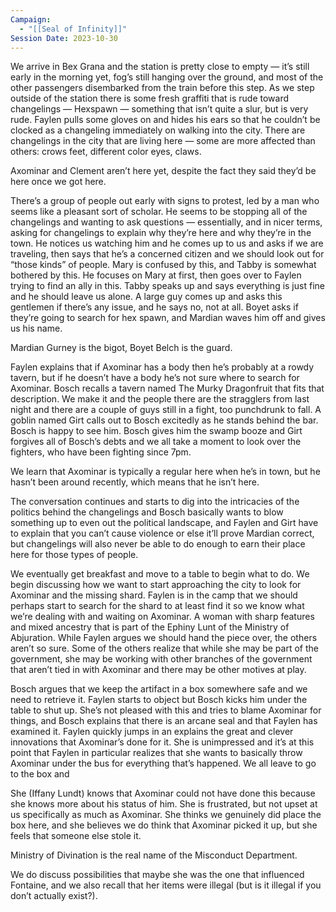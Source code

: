 ```yaml
---
Campaign:
  - "[[Seal of Infinity]]"
Session Date: 2023-10-30
---
```

We arrive in Bex Grana and the station is pretty close to empty — it’s still early in the morning yet, fog’s still hanging over the ground, and most of the other passengers disembarked from the train before this step. As we step outside of the station there is some fresh graffiti that is rude toward changelings — Hexspawn — something that isn’t quite a slur, but is very rude. Faylen pulls some gloves on and hides his ears so that he couldn’t be clocked as a changeling immediately on walking into the city. There are changelings in the city that are living here — some are more affected than others: crows feet, different color eyes, claws.

Axominar and Clement aren’t here yet, despite the fact they said they’d be here once we got here.

There’s a group of people out early with signs to protest, led by a man who seems like a pleasant sort of scholar. He seems to be stopping all of the changelings and wanting to ask questions — essentially, and in nicer terms, asking for changelings to explain why they’re here and why they’re in the town. He notices us watching him and he comes up to us and asks if we are traveling, then says that he’s a concerned citizen and we should look out for “those kinds” of people. Mary is confused by this, and Tabby is somewhat bothered by this. He focuses on Mary at first, then goes over to Faylen trying to find an ally in this. Tabby speaks up and says everything is just fine and he should leave us alone. A large guy comes up and asks this gentlemen if there’s any issue, and he says no, not at all. Boyet asks if they’re going to search for hex spawn, and Mardian waves him off and gives us his name.

Mardian Gurney is the bigot, Boyet Belch is the guard.

Faylen explains that if Axominar has a body then he’s probably at a rowdy tavern, but if he doesn’t have a body he’s not sure where to search for Axominar. Bosch recalls a tavern named The Murky Dragonfruit that fits that description. We make it and the people there are the stragglers from last night and there are a couple of guys still in a fight, too punchdrunk to fall. A goblin named Girt calls out to Bosch excitedly as he stands behind the bar. Bosch is happy to see him. Bosch gives him the swamp booze and Girt forgives all of Bosch’s debts and we all take a moment to look over the fighters, who have been fighting since 7pm.

We learn that Axominar is typically a regular here when he’s in town, but he hasn’t been around recently, which means that he isn’t here.

The conversation continues and starts to dig into the intricacies of the politics behind the changelings and Bosch basically wants to blow something up to even out the political landscape, and Faylen and Girt have to explain that you can’t cause violence or else it’ll prove Mardian correct, but changelings will also never be able to do enough to earn their place here for those types of people.

We eventually get breakfast and move to a table to begin what to do. We begin discussing how we want to start approaching the city to look for Axominar and the missing shard. Faylen is in the camp that we should perhaps start to search for the shard to at least find it so we know what we’re dealing with and waiting on Axominar. A woman with sharp features and mixed ancestry that is part of the Ephiny Lunt of the Ministry of Abjuration. While Faylen argues we should hand the piece over, the others aren’t so sure. Some of the others realize that while she may be part of the government, she may be working with other branches of the government that aren’t tied in with Axominar and there may be other motives at play.

Bosch argues that we keep the artifact in a box somewhere safe and we need to retrieve it. Faylen starts to object but Bosch kicks him under the table to shut up. She’s not pleased with this and tries to blame Axominar for things, and Bosch explains that there is an arcane seal and that Faylen has examined it. Faylen quickly jumps in an explains the great and clever innovations that Axominar’s done for it. She is unimpressed and it’s at this point that Faylen in particular realizes that she wants to basically throw Axominar under the bus for everything that’s happened. We all leave to go to the box and

She (Iffany Lundt) knows that Axominar could not have done this because she knows more about his status of him. She is frustrated, but not upset at us specifically as much as Axominar. She thinks we genuinely did place the box here, and she believes we do think that Axominar picked it up, but she feels that someone else stole it.

Ministry of Divination is the real name of the Misconduct Department.

We do discuss possibilities that maybe she was the one that influenced Fontaine, and we also recall that her items were illegal (but is it illegal if you don’t actually exist?).